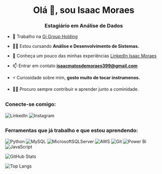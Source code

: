 <h1 align="center">Olá 👋, sou Isaac Moraes</h1>
<h3 align="center">Estagiário em Análise de Dados</h3>

- 🔭 Trabalho na [Gi Group Holding](https://www.gigroupholding.com/brasil/)

- 👨‍💻 Estou cursando **Análise e Desenvolvimento de Sistemas.**

- 📄 Conheça um pouco das minhas experiências [LinkedIn Isaac Moraes](https://www.linkedin.com/in/isaac-moraes-38995a21b/)

- 📫 Entrar em contato **isaacmatosdemoraes399@gmail.com**

- ⚡ Curiosidade sobre mim, **gosto muito de tocar instrumenos.**

- 👯‍♀️ Procuro sempre contribuir e aprender junto a cominidade.

##

<h3 align="left">Conecte-se comigo:</h3>
<p align="left">
<img align="center" alt="LinkedIn" src="https://img.shields.io/badge/LinkedIn-0077B5?style=for-the-badge&logo=linkedin&logoColor=white" https='https://www.linkedin.com/in/isaac-moraes-38995a21b/'>
<img align="center" alt="Instagram" src="https://img.shields.io/badge/-Instagram-%23E4405F?style=for-the-badge&logo=instagram&logoColor=white" https='https://www.instagram.com/zac.moraess/'>
</p>

##

<h3 align="left">Ferramentas que já trabalho e que estou aprendendo:</h3>

![Python](https://img.shields.io/badge/python-3670A0?style=for-the-badge&logo=python&logoColor=ffdd54) ![MySQL](https://img.shields.io/badge/MySQL-00000F?style=for-the-badge&logo=mysql&logoColor=white) ![MicrosoftSQLServer](https://img.shields.io/badge/Microsoft%20SQL%20Server-CC2927?style=for-the-badge&logo=microsoft%20sql%20server&logoColor=white) ![AWS](https://img.shields.io/badge/AWS-000.svg?style=for-the-badge&logo=amazon-aws&logoColor=white) ![Git](https://img.shields.io/badge/GIT-E44C30?style=for-the-badge&logo=git&logoColor=white) ![Power Bi](https://img.shields.io/badge/power_bi-F2C811?style=for-the-badge&logo=powerbi&logoColor=black) ![JavaScript](https://img.shields.io/badge/javascript-%23323330.svg?style=for-the-badge&logo=javascript&logoColor=%23F7DF1E)



![GitHub Stats](https://github-readme-stats.vercel.app/api?username=ZhackMorr&theme=transparent&bg_color=FFF&border_color=9d1cd9&show_icons=true&icon_color=9d1cd9&title_color=E94D5F&text_color=000&hide_title=true)

![Top Langs](https://github-readme-stats-git-masterrstaa-rickstaa.vercel.app/api/top-langs/?username=ZhackMorr&layout=compact&bg_color=FFF&border_color=9d1cd9&title_color=9d1cd9&text_color=000)
